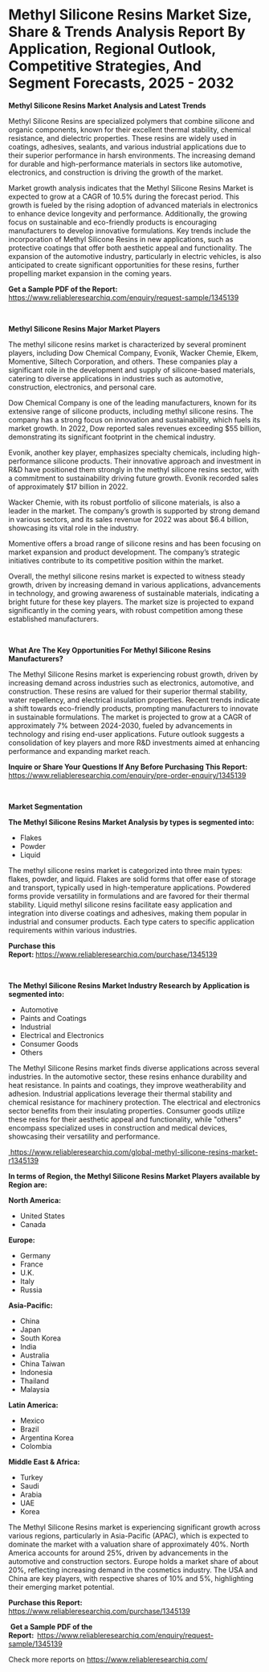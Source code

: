 <p><h1>Methyl Silicone Resins Market Size, Share & Trends Analysis Report By Application, Regional Outlook, Competitive Strategies, And Segment Forecasts, 2025 - 2032</h1></p><p><strong>Methyl Silicone Resins Market Analysis and Latest Trends</strong></p>
<p><p>Methyl Silicone Resins are specialized polymers that combine silicone and organic components, known for their excellent thermal stability, chemical resistance, and dielectric properties. These resins are widely used in coatings, adhesives, sealants, and various industrial applications due to their superior performance in harsh environments. The increasing demand for durable and high-performance materials in sectors like automotive, electronics, and construction is driving the growth of the market.</p><p>Market growth analysis indicates that the Methyl Silicone Resins Market is expected to grow at a CAGR of 10.5% during the forecast period. This growth is fueled by the rising adoption of advanced materials in electronics to enhance device longevity and performance. Additionally, the growing focus on sustainable and eco-friendly products is encouraging manufacturers to develop innovative formulations. Key trends include the incorporation of Methyl Silicone Resins in new applications, such as protective coatings that offer both aesthetic appeal and functionality. The expansion of the automotive industry, particularly in electric vehicles, is also anticipated to create significant opportunities for these resins, further propelling market expansion in the coming years.</p></p>
<p><strong>Get a Sample PDF of the Report:&nbsp;</strong> <a href="https://www.reliableresearchiq.com/enquiry/request-sample/1345139?utm_campaign=2171&utm_medium=2&utm_source=Github&utm_content=ia&utm_term=02022025&utm_id=methyl-silicone-resins">https://www.reliableresearchiq.com/enquiry/request-sample/1345139</a></p>
<p>&nbsp;</p>
<p><strong>Methyl Silicone Resins Major Market Players</strong></p>
<p><p>The methyl silicone resins market is characterized by several prominent players, including Dow Chemical Company, Evonik, Wacker Chemie, Elkem, Momentive, Siltech Corporation, and others. These companies play a significant role in the development and supply of silicone-based materials, catering to diverse applications in industries such as automotive, construction, electronics, and personal care.</p><p>Dow Chemical Company is one of the leading manufacturers, known for its extensive range of silicone products, including methyl silicone resins. The company has a strong focus on innovation and sustainability, which fuels its market growth. In 2022, Dow reported sales revenues exceeding $55 billion, demonstrating its significant footprint in the chemical industry.</p><p>Evonik, another key player, emphasizes specialty chemicals, including high-performance silicone products. Their innovative approach and investment in R&D have positioned them strongly in the methyl silicone resins sector, with a commitment to sustainability driving future growth. Evonik recorded sales of approximately $17 billion in 2022.</p><p>Wacker Chemie, with its robust portfolio of silicone materials, is also a leader in the market. The company’s growth is supported by strong demand in various sectors, and its sales revenue for 2022 was about $6.4 billion, showcasing its vital role in the industry.</p><p>Momentive offers a broad range of silicone resins and has been focusing on market expansion and product development. The company’s strategic initiatives contribute to its competitive position within the market.</p><p>Overall, the methyl silicone resins market is expected to witness steady growth, driven by increasing demand in various applications, advancements in technology, and growing awareness of sustainable materials, indicating a bright future for these key players. The market size is projected to expand significantly in the coming years, with robust competition among these established manufacturers.</p></p>
<p>&nbsp;</p>
<p><strong>What Are The Key Opportunities For Methyl Silicone Resins Manufacturers?</strong></p>
<p><p>The Methyl Silicone Resins market is experiencing robust growth, driven by increasing demand across industries such as electronics, automotive, and construction. These resins are valued for their superior thermal stability, water repellency, and electrical insulation properties. Recent trends indicate a shift towards eco-friendly products, prompting manufacturers to innovate in sustainable formulations. The market is projected to grow at a CAGR of approximately 7% between 2024-2030, fueled by advancements in technology and rising end-user applications. Future outlook suggests a consolidation of key players and more R&D investments aimed at enhancing performance and expanding market reach.</p></p>
<p><strong>Inquire or Share Your Questions If Any Before Purchasing This Report:</strong> <a href="https://www.reliableresearchiq.com/enquiry/pre-order-enquiry/1345139?utm_campaign=2171&utm_medium=2&utm_source=Github&utm_content=ia&utm_term=02022025&utm_id=methyl-silicone-resins">https://www.reliableresearchiq.com/enquiry/pre-order-enquiry/1345139</a></p>
<p>&nbsp;</p>
<p><strong>Market Segmentation</strong></p>
<p><strong>The Methyl Silicone Resins Market Analysis by types is segmented into:</strong></p>
<p><ul><li>Flakes</li><li>Powder</li><li>Liquid</li></ul></p>
<p><p>The methyl silicone resins market is categorized into three main types: flakes, powder, and liquid. Flakes are solid forms that offer ease of storage and transport, typically used in high-temperature applications. Powdered forms provide versatility in formulations and are favored for their thermal stability. Liquid methyl silicone resins facilitate easy application and integration into diverse coatings and adhesives, making them popular in industrial and consumer products. Each type caters to specific application requirements within various industries.</p></p>
<p><strong>Purchase this Report:&nbsp;</strong><a href="https://www.reliableresearchiq.com/purchase/1345139?utm_campaign=2171&utm_medium=2&utm_source=Github&utm_content=ia&utm_term=02022025&utm_id=methyl-silicone-resins">https://www.reliableresearchiq.com/purchase/1345139</a></p>
<p>&nbsp;</p>
<p><strong>The Methyl Silicone Resins Market Industry Research by Application is segmented into:</strong></p>
<p><ul><li>Automotive</li><li>Paints and Coatings</li><li>Industrial</li><li>Electrical and Electronics</li><li>Consumer Goods</li><li>Others</li></ul></p>
<p><p>The Methyl Silicone Resins market finds diverse applications across several industries. In the automotive sector, these resins enhance durability and heat resistance. In paints and coatings, they improve weatherability and adhesion. Industrial applications leverage their thermal stability and chemical resistance for machinery protection. The electrical and electronics sector benefits from their insulating properties. Consumer goods utilize these resins for their aesthetic appeal and functionality, while "others" encompass specialized uses in construction and medical devices, showcasing their versatility and performance.</p></p>
<p><a href="https://www.reliableresearchiq.com/global-methyl-silicone-resins-market-r1345139?utm_campaign=2171&utm_medium=2&utm_source=Github&utm_content=ia&utm_term=02022025&utm_id=methyl-silicone-resins">&nbsp;https://www.reliableresearchiq.com/global-methyl-silicone-resins-market-r1345139</a></p>
<p><strong>In terms of Region, the Methyl Silicone Resins Market Players available by Region are:</strong></p>
<p>
    <p> <strong> North America: </strong>
        <ul>
            <li>United States</li>
            <li>Canada</li>
        </ul>
        </p> 
    <p> <strong> Europe: </strong>
        <ul>
            <li>Germany</li>
            <li>France</li>
            <li>U.K.</li>
            <li>Italy</li>
            <li>Russia</li>
        </ul>
        </p> 
    <p> <strong> Asia-Pacific: </strong>
        <ul>
            <li>China</li>
            <li>Japan</li>
            <li>South Korea</li>
            <li>India</li>
            <li>Australia</li>
            <li>China Taiwan</li>
            <li>Indonesia</li>
            <li>Thailand</li>
            <li>Malaysia</li>
        </ul>
        </p> 
    <p> <strong> Latin America: </strong>
        <ul>
            <li>Mexico</li>
            <li>Brazil</li>
            <li>Argentina Korea</li>
            <li>Colombia</li>
        </ul>
        </p> 
    <p> <strong> Middle East & Africa: </strong>
        <ul>
            <li>Turkey</li>
            <li>Saudi</li>
            <li>Arabia</li>
            <li>UAE</li>
            <li>Korea</li>
        </ul>
    </p>
    </p>
<p><p>The Methyl Silicone Resins market is experiencing significant growth across various regions, particularly in Asia-Pacific (APAC), which is expected to dominate the market with a valuation share of approximately 40%. North America accounts for around 25%, driven by advancements in the automotive and construction sectors. Europe holds a market share of about 20%, reflecting increasing demand in the cosmetics industry. The USA and China are key players, with respective shares of 10% and 5%, highlighting their emerging market potential.</p></p>
<p><strong>Purchase this Report: </strong><a href="https://www.reliableresearchiq.com/purchase/1345139?utm_campaign=2171&utm_medium=2&utm_source=Github&utm_content=ia&utm_term=02022025&utm_id=methyl-silicone-resins">https://www.reliableresearchiq.com/purchase/1345139</a></p>
<p>&nbsp;<strong>Get a Sample PDF of the Report:&nbsp;&nbsp;</strong><a href="https://www.reliableresearchiq.com/enquiry/request-sample/1345139?utm_campaign=2171&utm_medium=2&utm_source=Github&utm_content=ia&utm_term=02022025&utm_id=methyl-silicone-resins">https://www.reliableresearchiq.com/enquiry/request-sample/1345139</a></p>
<p><strong></strong></p>
<p>Check more reports on <a href="https://www.reliableresearchiq.com/?utm_campaign=2171&utm_medium=2&utm_source=Github&utm_content=ia&utm_term=02022025&utm_id=methyl-silicone-resins">https://www.reliableresearchiq.com/</a></p>